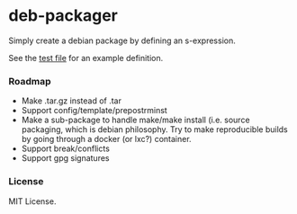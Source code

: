 # deb-packager

Simply create a debian package by defining an s-expression.

See the [test file](t/deb-packager.lisp) for an example definition.


### Roadmap

- Make .tar.gz instead of .tar
- Support config/template/prepostrminst
- Make a sub-package to handle make/make install (i.e. source
packaging, which is debian philosophy. Try to make reproducible builds
by going through a docker (or lxc?) container.
- Support break/conflicts
- Support gpg signatures

### License

MIT License.

